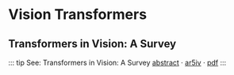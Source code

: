 # Vision Transformers

## Transformers in Vision: A Survey

::: tip See: Transformers in Vision: A Survey
[abstract](https://arxiv.org/abs/2101.01169) · [ar5iv](https://ar5iv.labs.arxiv.org/html/2101.01169) · [pdf](https://arxiv.org/pdf/2101.01169.pdf)
:::